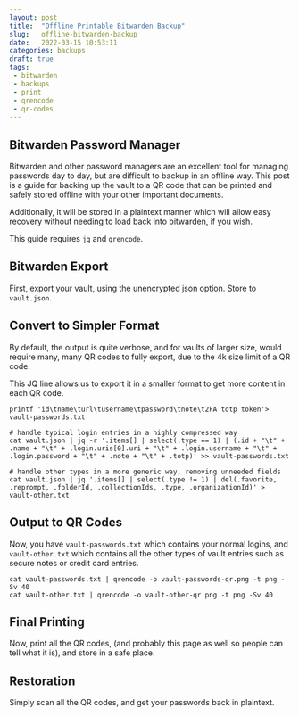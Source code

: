 ```yaml
---
layout: post
title:  "Offline Printable Bitwarden Backup"
slug:   offline-bitwarden-backup
date:   2022-03-15 10:53:11
categories: backups
draft: true
tags: 
 - bitwarden
 - backups
 - print
 - qrencode
 - qr-codes
---
```


## Bitwarden Password Manager

Bitwarden and other password managers are an excellent tool for managing passwords day to day,
but are difficult to backup in an offline way. This post is a guide for backing up the vault
to a QR code that can be printed and safely stored offline with your other important documents.

Additionally, it will be stored in a plaintext manner which will allow easy recovery without
needing to load back into bitwarden, if you wish.

This guide requires `jq` and `qrencode`.

## Bitwarden Export

First, export your vault, using the unencrypted json option. Store to `vault.json`.


## Convert to Simpler Format

By default, the output is quite verbose, and for vaults of larger size, would require many, many
QR codes to fully export, due to the 4k size limit of a QR code.

This JQ line allows us to export it in a smaller format to get more content in each QR code.


```shell
printf 'id\tname\turl\tusername\tpassword\tnote\t2FA totp token'> vault-passwords.txt

# handle typical login entries in a highly compressed way
cat vault.json | jq -r '.items[] | select(.type == 1) | (.id + "\t" + .name + "\t" + .login.uris[0].uri + "\t" + .login.username + "\t" + .login.password + "\t" + .note + "\t" + .totp)' >> vault-passwords.txt

# handle other types in a more generic way, removing unneeded fields
cat vault.json | jq '.items[] | select(.type != 1) | del(.favorite, .reprompt, .folderId, .collectionIds, .type, .organizationId)' > vault-other.txt

```

## Output to QR Codes

Now, you have `vault-passwords.txt` which contains your normal logins, and `vault-other.txt`
which contains all the other types of vault entries such as secure notes or credit card entries.

```shell
cat vault-passwords.txt | qrencode -o vault-passwords-qr.png -t png -Sv 40
cat vault-other.txt | qrencode -o vault-other-qr.png -t png -Sv 40
```

## Final Printing

Now, print all the QR codes, (and probably this page as well so people can tell what it is), and 
store in a safe place.

## Restoration

Simply scan all the QR codes, and get your passwords back in plaintext.

